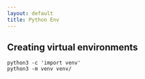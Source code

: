 ```yaml
---
layout: default
title: Python Env
---
```


## Creating virtual environments

```shell
python3 -c 'import venv'
python3 -m venv venv/
```